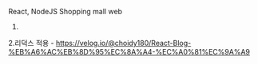 React, NodeJS Shopping mall web

1.
2.리덕스 적용 - https://velog.io/@choidy180/React-Blog-%EB%A6%AC%EB%8D%95%EC%8A%A4-%EC%A0%81%EC%9A%A9


